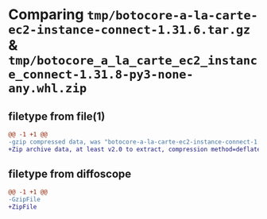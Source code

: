 # Comparing `tmp/botocore-a-la-carte-ec2-instance-connect-1.31.6.tar.gz` & `tmp/botocore_a_la_carte_ec2_instance_connect-1.31.8-py3-none-any.whl.zip`

## filetype from file(1)

```diff
@@ -1 +1 @@
-gzip compressed data, was "botocore-a-la-carte-ec2-instance-connect-1.31.6.tar", last modified: Thu Jul 20 01:20:18 2023, max compression
+Zip archive data, at least v2.0 to extract, compression method=deflate
```

## filetype from diffoscope

```diff
@@ -1 +1 @@
-GzipFile
+ZipFile
```

